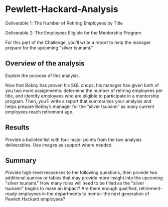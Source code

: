 # Pewlett-Hackard-Analysis


Deliverable 1: The Number of Retiring Employees by Title

Deliverable 2: The Employees Eligible for the Mentorship Program

For this part of the Challenge, you’ll write a report to help the manager prepare for the upcoming "silver tsunami."

## Overview of the analysis
Explain the purpose of this analysis.

Now that Bobby has proven his SQL chops, his manager has given both of you two more assignments: determine the number of retiring employees per title, and identify employees who are eligible to participate in a mentorship program. Then, you’ll write a report that summarizes your analysis and helps prepare Bobby’s manager for the “silver tsunami” as many current employees reach retirement age.

## Results
Provide a bulleted list with four major points from the two analysis deliverables. Use images as support where needed.

## Summary
Provide high-level responses to the following questions, then provide two additional queries or tables that may provide more insight into the upcoming "silver tsunami."
How many roles will need to be filled as the "silver tsunami" begins to make an impact?
Are there enough qualified, retirement-ready employees in the departments to mentor the next generation of Pewlett Hackard employees?
